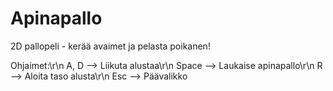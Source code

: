 # Apinapallo
2D pallopeli - kerää avaimet ja pelasta poikanen!

Ohjaimet:\r\n
A, D  --> Liikuta alustaa\r\n
Space --> Laukaise apinapallo\r\n
R     --> Aloita taso alusta\r\n
Esc   --> Päävalikko
